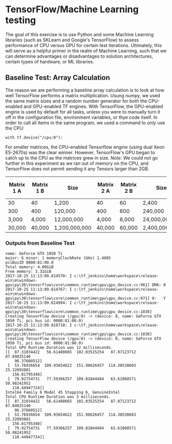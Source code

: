 # TensorFlow/Machine Learning testing
The goal of this exercise is to use Python and some Machine Learning libraries (such as SKLearn and Google's TensorFlow) to assess performance of CPU versus GPU for certain test iterations.
Ultimately, this will serve as a helpful primer in the realm of Machine Learning, such that we can determine advantages or disadvantages to solution architectures, certain types of hardware, or ML libraries.

## Baseline Test: Array Calculation
The reason we are performing a baseline array calculation is to look at how well TensorFlow performs a matrix multiplication.
Usung numpy, we used the same matrix sizes and a random number generator for both the CPU-enabled and GPU-enabled TF engines.
With TensorFlow, the GPU-enabled engine is used by default for all tasks, unless you were to manually turn it off in the configuration file, environment variables, or thye code itself.
In order to call all items in the same program, we used a command to *only* use the CPU:
```
with tf.device("/cpu:0"):
```
For smaller matrices, the CPU-enabled Tensorflow engine (using dual Xeon E5-2670s) was the clear winner. 
However, TensorFlow's GPU began to catch up to the CPU as the matrices grew in size.
*Note:* We could not go further in this experiment as we ran out of memory on the CPU, and TensorFlow does not permit sending it any Tensors larger than 2GB. 

|Matrix 1 A |	Matrix 1 B |	Size |	Matrix 2 A |	Matrix 2 B |	Size |	CPU Solution (ms)	| GPU Solution (ms) |
| --- | --- | --- | --- | --- | --- | --- | --- | 
| 30 	| 40 |	 1,200 | 	 40 | 	 60 | 	 2,400 | 	3 |	12|
| 300 	| 400 	| 120,000 |	 400 | 	 600 | 	 240,000 | 	3 |	16 |
| 3,000 |	 4,000 	| 12,000,000 	| 4,000 |	 6,000 	| 24,000,000 |	36 |	58 |
| 30,000 |	 40,000 |	 1,200,000,000 | 	 40,000 	| 60,000 | 	 2,400,000,000 | 	4,745	| 5,496 |

### Outputs from Baseline Test
```
name: GeForce GTX 1050 Ti
major: 6 minor: 1 memoryClockRate (GHz) 1.4805
pciBusID 0000:81:00.0
Total memory: 4.00GiB
Free memory: 3.31GiB
2017-10-25 11:13:09.614570: I c:\tf_jenkins\home\workspace\release-win\m\windows-gpu\py\36\tensorflow\core\common_runtime\gpu\gpu_device.cc:961] DMA: 0
2017-10-25 11:13:09.614767: I c:\tf_jenkins\home\workspace\release-win\m\windows-gpu\py\36\tensorflow\core\common_runtime\gpu\gpu_device.cc:971] 0:   Y
2017-10-25 11:13:09.614994: I c:\tf_jenkins\home\workspace\release-win\m\windows-gpu\py\36\tensorflow\core\common_runtime\gpu\gpu_device.cc:1030] Creating TensorFlow device (/gpu:0) -> (device: 0, name: GeForce GTX 1050 Ti, pci bus id: 0000:81:00.0)
2017-10-25 11:13:09.818710: I c:\tf_jenkins\home\workspace\release-win\m\windows-gpu\py\36\tensorflow\core\common_runtime\gpu\gpu_device.cc:1030] Creating TensorFlow device (/gpu:0) -> (device: 0, name: GeForce GTX 1050 Ti, pci bus id: 0000:81:00.0)
Total GPU Runtime Duration was 12 milliseconds.
[[  87.31034422   56.61480665  102.03525254   87.07123712   87.84025146
    96.37660512]
 [  53.76936654  109.93654622  151.98626457  114.38538603   25.32093881
   156.81795348]
 [  79.92754731   77.59366257  109.81844484   63.61068571   50.98241952
   110.44947724]]
Intel64 Family 6 Model 45 Stepping 6, GenuineIntel
Total CPU Runtime Duration was 3 milliseconds.
[[  87.31034422   56.61480665  102.03525254   87.07123712   87.84025146
    96.37660512]
 [  53.76936654  109.93654622  151.98626457  114.38538603   25.32093881
   156.81795348]
 [  79.92754731   77.59366257  109.81844484   63.61068571   50.98241952
   110.44947724]]
   ```
   
